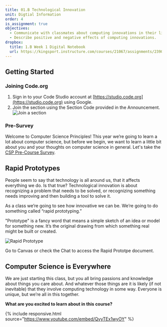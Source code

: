 ```yaml
---
title: 01.B Technological Innovation
unit: Digtial Information
order: 4
is_assignment: true
objectives:
  - Communicate with classmates about computing innovations in their lives.
  - Describe positive and negative effects of computing innovations.
dropbox:
  title: 1.B Week 1 Digital Notebook
  url: https://kingsport.instructure.com/courses/21067/assignments/239021
---
```


## Getting Started

### Joining Code.org

1. Sign in to your Code Studio account at [https://studio.code.org](https://studio.code.org) using Google.
2. Join the section using the Section Code provided in the Announcement.
   ![Join a section](../images/join.png)

### Pre-Survey

Welcome to Computer Science Principles! This year we’re going to learn a lot about computer science, but before we begin, we want to learn a little bit about you and your thoughts on computer science in general. Let's take the [CSP Pre-Course Survey](https://studio.code.org/s/csp1-2020/lockable/1/puzzle/1/page/1).

## Rapid Prototypes

People seem to say that technology is all around us, that it affects everything we do. Is that true? Technological innovation is about recognizing a problem that needs to be solved, or recognizing something needs improving and then building a tool to solve it.

As a class we’re going to see how innovative we can be. We’re going to do something called “rapid prototyping.”

"Prototype" is a fancy word that means a simple sketch of an idea or model for something new. It’s the original drawing from which something real might be built or created.

![Rapid Prototype](../images/rapid-prototype.jpg)

Go to Canvas or check the Chat to access the Rapid Prototpe document.

## Computer Science is Everywhere

We are just starting this class, but you all bring passions and knowledge about things you care about. And whatever those things are it is likely (if not inevitable) that they involve computing technology in some way. Everyone is unique, but we’re all in this together.

**What are you excited to learn about in this course?**

{% include responsive.html source="https://www.youtube.com/embed/QvyTEx1wyOY" %}

